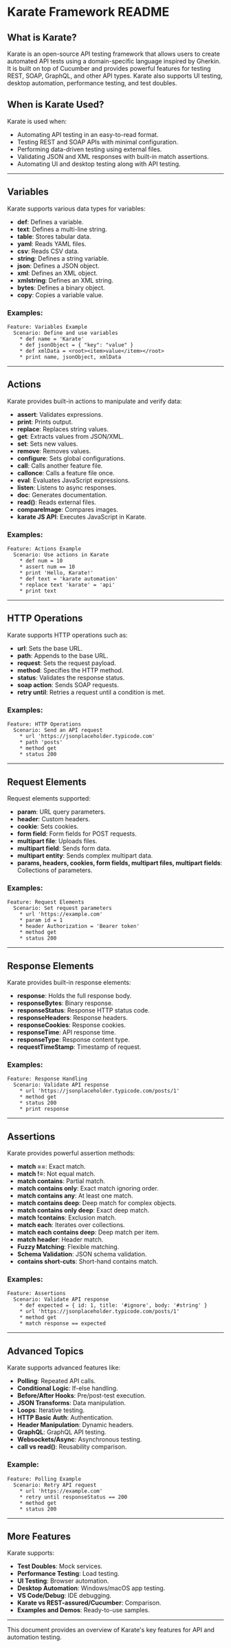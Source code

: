 # Karate Framework README

## What is Karate?
Karate is an open-source API testing framework that allows users to create automated API tests using a domain-specific language inspired by Gherkin. It is built on top of Cucumber and provides powerful features for testing REST, SOAP, GraphQL, and other API types. Karate also supports UI testing, desktop automation, performance testing, and test doubles.

## When is Karate Used?
Karate is used when:
- Automating API testing in an easy-to-read format.
- Testing REST and SOAP APIs with minimal configuration.
- Performing data-driven testing using external files.
- Validating JSON and XML responses with built-in match assertions.
- Automating UI and desktop testing along with API testing.

---
## Variables
Karate supports various data types for variables:
- **def**: Defines a variable.
- **text**: Defines a multi-line string.
- **table**: Stores tabular data.
- **yaml**: Reads YAML files.
- **csv**: Reads CSV data.
- **string**: Defines a string variable.
- **json**: Defines a JSON object.
- **xml**: Defines an XML object.
- **xmlstring**: Defines an XML string.
- **bytes**: Defines a binary object.
- **copy**: Copies a variable value.

### Examples:
```karate
Feature: Variables Example
  Scenario: Define and use variables
    * def name = 'Karate'
    * def jsonObject = { "key": "value" }
    * def xmlData = <root><item>value</item></root>
    * print name, jsonObject, xmlData
```

---
## Actions
Karate provides built-in actions to manipulate and verify data:
- **assert**: Validates expressions.
- **print**: Prints output.
- **replace**: Replaces string values.
- **get**: Extracts values from JSON/XML.
- **set**: Sets new values.
- **remove**: Removes values.
- **configure**: Sets global configurations.
- **call**: Calls another feature file.
- **callonce**: Calls a feature file once.
- **eval**: Evaluates JavaScript expressions.
- **listen**: Listens to async responses.
- **doc**: Generates documentation.
- **read()**: Reads external files.
- **compareImage**: Compares images.
- **karate JS API**: Executes JavaScript in Karate.

### Examples:
```karate
Feature: Actions Example
  Scenario: Use actions in Karate
    * def num = 10
    * assert num == 10
    * print 'Hello, Karate!'
    * def text = 'karate automation'
    * replace text 'karate' = 'api'
    * print text
```

---
## HTTP Operations
Karate supports HTTP operations such as:
- **url**: Sets the base URL.
- **path**: Appends to the base URL.
- **request**: Sets the request payload.
- **method**: Specifies the HTTP method.
- **status**: Validates the response status.
- **soap action**: Sends SOAP requests.
- **retry until**: Retries a request until a condition is met.

### Examples:
```karate
Feature: HTTP Operations
  Scenario: Send an API request
    * url 'https://jsonplaceholder.typicode.com'
    * path 'posts'
    * method get
    * status 200
```

---
## Request Elements
Request elements supported:
- **param**: URL query parameters.
- **header**: Custom headers.
- **cookie**: Sets cookies.
- **form field**: Form fields for POST requests.
- **multipart file**: Uploads files.
- **multipart field**: Sends form data.
- **multipart entity**: Sends complex multipart data.
- **params, headers, cookies, form fields, multipart files, multipart fields**: Collections of parameters.

### Examples:
```karate
Feature: Request Elements
  Scenario: Set request parameters
    * url 'https://example.com'
    * param id = 1
    * header Authorization = 'Bearer token'
    * method get
    * status 200
```

---
## Response Elements
Karate provides built-in response elements:
- **response**: Holds the full response body.
- **responseBytes**: Binary response.
- **responseStatus**: Response HTTP status code.
- **responseHeaders**: Response headers.
- **responseCookies**: Response cookies.
- **responseTime**: API response time.
- **responseType**: Response content type.
- **requestTimeStamp**: Timestamp of request.

### Examples:
```karate
Feature: Response Handling
  Scenario: Validate API response
    * url 'https://jsonplaceholder.typicode.com/posts/1'
    * method get
    * status 200
    * print response
```

---
## Assertions
Karate provides powerful assertion methods:
- **match ==**: Exact match.
- **match !=**: Not equal match.
- **match contains**: Partial match.
- **match contains only**: Exact match ignoring order.
- **match contains any**: At least one match.
- **match contains deep**: Deep match for complex objects.
- **match contains only deep**: Exact deep match.
- **match !contains**: Exclusion match.
- **match each**: Iterates over collections.
- **match each contains deep**: Deep match per item.
- **match header**: Header match.
- **Fuzzy Matching**: Flexible matching.
- **Schema Validation**: JSON schema validation.
- **contains short-cuts**: Short-hand contains match.

### Examples:
```karate
Feature: Assertions
  Scenario: Validate API response
    * def expected = { id: 1, title: '#ignore', body: '#string' }
    * url 'https://jsonplaceholder.typicode.com/posts/1'
    * method get
    * match response == expected
```

---
## Advanced Topics
Karate supports advanced features like:
- **Polling**: Repeated API calls.
- **Conditional Logic**: If-else handling.
- **Before/After Hooks**: Pre/post-test execution.
- **JSON Transforms**: Data manipulation.
- **Loops**: Iterative testing.
- **HTTP Basic Auth**: Authentication.
- **Header Manipulation**: Dynamic headers.
- **GraphQL**: GraphQL API testing.
- **Websockets/Async**: Asynchronous testing.
- **call vs read()**: Reusability comparison.

### Example:
```karate
Feature: Polling Example
  Scenario: Retry API request
    * url 'https://example.com'
    * retry until responseStatus == 200
    * method get
    * status 200
```

---
## More Features
Karate supports:
- **Test Doubles**: Mock services.
- **Performance Testing**: Load testing.
- **UI Testing**: Browser automation.
- **Desktop Automation**: Windows/macOS app testing.
- **VS Code/Debug**: IDE debugging.
- **Karate vs REST-assured/Cucumber**: Comparison.
- **Examples and Demos**: Ready-to-use samples.

---
This document provides an overview of Karate's key features for API and automation testing.